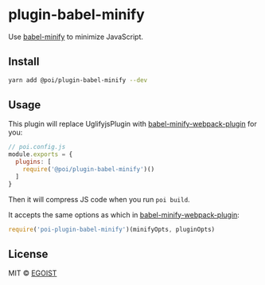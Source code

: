 # plugin-babel-minify

Use [babel-minify](https://github.com/babel/babel-minify) to minimize JavaScript.

## Install

```bash
yarn add @poi/plugin-babel-minify --dev
```

## Usage

This plugin will replace UglifyjsPlugin with [babel-minify-webpack-plugin](https://github.com/webpack-contrib/babel-minify-webpack-plugin) for you:

```js
// poi.config.js
module.exports = {
  plugins: [
    require('@poi/plugin-babel-minify')()
  ]
}
```

Then it will compress JS code when you run `poi build`.

It accepts the same options as which in [babel-minify-webpack-plugin](https://github.com/webpack-contrib/babel-minify-webpack-plugin#options):

```js
require('poi-plugin-babel-minify')(minifyOpts, pluginOpts)
```

## License

MIT &copy; [EGOIST](https://github.com/egoist)
